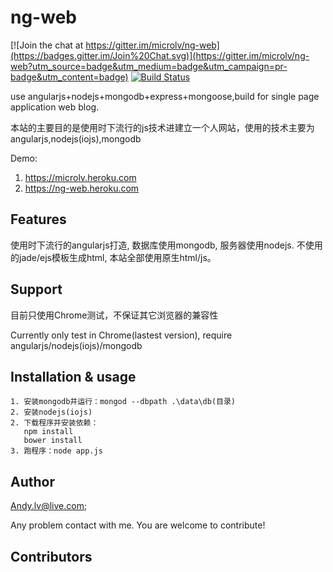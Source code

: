 ng-web
======

[![Join the chat at https://gitter.im/microlv/ng-web](https://badges.gitter.im/Join%20Chat.svg)](https://gitter.im/microlv/ng-web?utm_source=badge&utm_medium=badge&utm_campaign=pr-badge&utm_content=badge)
[![Build Status](https://travis-ci.org/microlv/ng-web.svg?branch=master)](https://travis-ci.org/microlv/ng-web)

use angularjs+nodejs+mongodb+express+mongoose,build for single page application web blog.

本站的主要目的是使用时下流行的js技术进建立一个人网站，使用的技术主要为angularjs,nodejs(iojs),mongodb

Demo: 

1. https://microlv.heroku.com 
2. https://ng-web.heroku.com

## Features

使用时下流行的angularjs打造, 数据库使用mongodb, 服务器使用nodejs.
不使用的jade/ejs模板生成html, 本站全部使用原生html/js。

## Support

目前只使用Chrome测试，不保证其它浏览器的兼容性

Currently only test in Chrome(lastest version), require angularjs/nodejs(iojs)/mongodb

## Installation & usage

```
1. 安装mongodb并运行：mongod --dbpath .\data\db(目录)
2. 安装nodejs(iojs)
2. 下载程序并安装依赖：
   npm install
   bower install
3. 跑程序：node app.js

```

## Author

 Andy.lv@live.com;
 
 Any problem contact with me. You are welcome to contribute!

## Contributors
